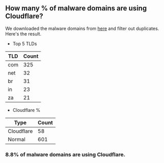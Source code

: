 ## How many % of malware domains are using Cloudflare?


We downloaded the malware domains from [here](https://urlhaus.abuse.ch) and filter out duplicates.
Here's the result.


[//]: # (start replacement)


- Top 5 TLDs

| TLD | Count |
| --- | --- |
| com | 325 |
| net | 32 |
| br | 31 |
| in | 23 |
| za | 21 |


- Cloudflare %

| Type | Count |
| --- | --- |
| Cloudflare | 58 |
| Normal | 601 |


### 8.8% of malware domains are using Cloudflare.